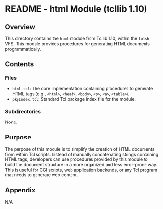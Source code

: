 # README - html Module (tcllib 1.10)

## Overview

This directory contains the `html` module from Tcllib 1.10, within the `tolsh` VFS. This module provides procedures for generating HTML documents programmatically.

## Contents

### Files

- `html.tcl`: The core implementation containing procedures to generate HTML tags (e.g., `<html>`, `<head>`, `<body>`, `<p>`, `<a>`, `<table>`).
- `pkgIndex.tcl`: Standard Tcl package index file for the module.

### Subdirectories

None.

## Purpose

The purpose of this module is to simplify the creation of HTML documents from within Tcl scripts. Instead of manually concatenating strings containing HTML tags, developers can use procedures provided by this module to build the document structure in a more organized and less error-prone way. This is useful for CGI scripts, web application backends, or any Tcl program that needs to generate web content.

## Appendix

N/A 